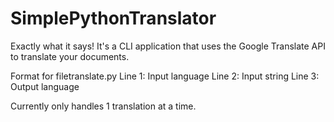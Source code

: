# SimplePythonTranslator

Exactly what it says!
It's a CLI application that uses the Google Translate API to translate your documents.


Format for filetranslate.py
Line 1: Input language
Line 2: Input string
Line 3: Output language

Currently only handles 1 translation at a time.
